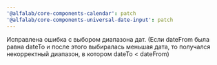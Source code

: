 ```yaml
---
'@alfalab/core-components-calendar': patch
'@alfalab/core-components-universal-date-input': patch
---
```


Исправлена ошибка с выбором диапазона дат. (Если dateFrom была равна dateTo и после этого выбиралась меньшая дата, то получался некорректный диапазон, в котором dateTo < dateFrom)

